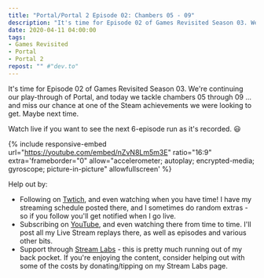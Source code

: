```yaml
---
title: "Portal/Portal 2 Episode 02: Chambers 05 - 09"
description: "It's time for Episode 02 of Games Revisited Season 03. We're continuing our play-through of Portal, and today we tackle chambers 05 through 09 &hellip; and miss our chance at one of the Steam achievements we were looking to get. Maybe next time."
date: 2020-04-11 04:00:00
tags:
- Games Revisited
- Portal
- Portal 2
repost: "" #"dev.to"
---
```


It's time for Episode 02 of Games Revisited Season 03. We're continuing our play-through of Portal, and today we tackle chambers 05 through 09 &hellip; and miss our chance at one of the Steam achievements we were looking to get. Maybe next time.

Watch live if you want to see the next 6-episode run as it's recorded. :smiley:
<!--more-->

{% include responsive-embed url="https://youtube.com/embed/nZvN8Lm5m3E" ratio="16:9" extra='frameborder="0" allow="accelerometer; autoplay; encrypted-media; gyroscope; picture-in-picture" allowfullscreen' %}

Help out by:
 * Following on [Twtich](https://twitch.tv/AnonJr_Live), and even watching when you have time! I have my streaming schedule posted there, and I sometimes do random extras - so if you follow you'll get notified when I go live.
 * Subscribing on [YouTube](http://www.youtube.com/channel/UCXafqhKHbkSUIrq0LAuu0tw), and even watching there from time to time. I'll post all my Live Stream replays there, as well as episodes and various other bits.
 * Support through [Stream Labs](https://streamlabs.com/anonjr_live) - this is pretty much running out of my back pocket. If you're enjoying the content, consider helping out with some of the costs by donating/tipping on my Stream Labs page.
